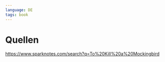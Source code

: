 ```yaml
---
language: DE
tags: book
---
```


# Quellen
https://www.sparknotes.com/search?q=To%20Kill%20a%20Mockingbird

